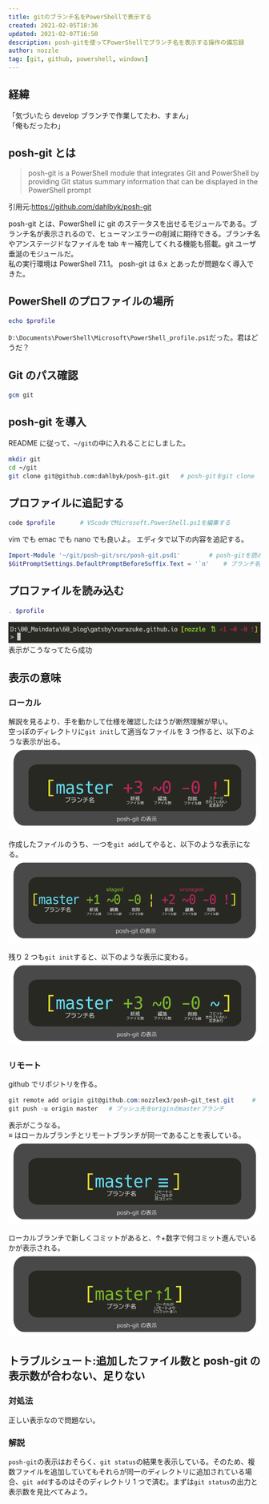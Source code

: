 ```yaml
---
title: gitのブランチ名をPowerShellで表示する
created: 2021-02-05T18:36
updated: 2021-02-07T16:50
description: posh-gitを使ってPowerShellでブランチ名を表示する操作の備忘録
author: nozzle
tag: [git, github, powershell, windows]
---
```


## 経緯

「気づいたら develop ブランチで作業してたわ、すまん」  
「俺もだったわ」

## posh-git とは

> posh-git is a PowerShell module that integrates Git and PowerShell by providing Git status summary information that can be displayed in the PowerShell prompt

引用元:https://github.com/dahlbyk/posh-git

posh-git とは、PowerShell に git のステータスを出せるモジュールである。ブランチ名が表示されるので、ヒューマンエラーの削減に期待できる。ブランチ名やアンステージドなファイルを tab キー補完してくれる機能も搭載。git ユーザ垂涎のモジュールだ。  
私の実行環境は PowerShell 7.1.1。 posh-git は 6.x とあったが問題なく導入できた。

## PowerShell のプロファイルの場所

```PowerShell
echo $profile
```

`D:\Documents\PowerShell\Microsoft\PowerShell_profile.ps1`だった。君はどうだ？

## Git のパス確認

```PowerShell
gcm git
```

## posh-git を導入

README に従って、`~/git`の中に入れることにしました。

```bash
mkdir git
cd ~/git
git clone git@github.com:dahlbyk/posh-git.git   # posh-gitをgit clone
```

## プロファイルに追記する

```PowerShell
code $profile       # VScodeでMicrosoft.PowerShell.ps1を編集する
```

vim でも emac でも nano でも良いよ。
エディタで以下の内容を追記する。

```PowerShell
Import-Module '~/git/posh-git/src/posh-git.psd1'        # posh-gitを読み込ませる
$GitPromptSettings.DefaultPromptBeforeSuffix.Text = '`n'    # ブランチ名の後、改行する
```

## プロファイルを読み込む

```PowerShell
. $profile
```

![powershell_screenshot_01](powershell_screenshot_01.png)  
表示がこうなってたら成功

## 表示の意味

### ローカル

解説を見るより、手を動かして仕様を確認したほうが断然理解が早い。  
空っぽのディレクトリに`git init`して適当なファイルを 3 つ作ると、以下のような表示が出る。
![git_status_display_01.png](git_status_display_01.png)

作成したファイルのうち、一つを`git add`してやると、以下のような表示になる。
![git_status_display_02.png](git_status_display_02.png)

残り 2 つも`git init`すると、以下のような表示に変わる。
![git_status_display_03.png](git_status_display_03.png)

### リモート

github でリポジトリを作る。

```PowerShell
git remote add origin git@github.com:nozzlex3/posh-git_test.git     # リモートリポジトリを指定し、originと名付ける
git push -u origin master   # プッシュ先をoriginのmasterブランチ
```

表示がこうなる。  
≡ はローカルブランチとリモートブランチが同一であることを表している。
![git_status_display_04.png](git_status_display_04.png)

ローカルブランチで新しくコミットがあると、↑+数字で何コミット進んでいるかが表示される。
![git_status_display_05.png](git_status_display_05.png)

## トラブルシュート:追加したファイル数と posh-git の表示数が合わない、足りない

### 対処法

正しい表示なので問題ない。

### 解説

`posh-git`の表示はおそらく、`git status`の結果を表示している。そのため、複数ファイルを追加していてもそれらが同一のディレクトリに追加されている場合、`git add`するのはそのディレクトリ 1 つで済む。まずは`git status`の出力と表示数を見比べてみよう。
